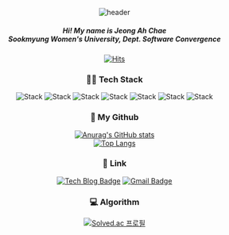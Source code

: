  <div align=center>
 
 
![header](https://capsule-render.vercel.app/api?type=slice&color=79dcb8&height=300&section=header&text=JeongAhChae&fontSize=90)

<h5 align="center">
Hi! My name is Jeong Ah Chae<br/>   
Sookmyung Women's University, Dept. Software Convergence     
</h5> 



  [![Hits](https://hits.seeyoufarm.com/api/count/incr/badge.svg?url=https%3A%2F%2Fgithub.com%2Fjokj624)](https://hits.seeyoufarm.com) 




 
<h3 align="center"> 👩‍💻 Tech Stack</h3>   


 

 
 ![Stack](https://img.shields.io/badge/C++-00599C?style=flat-square&logo=C%2B%2B&logoColor=white) ![Stack](https://img.shields.io/badge/HTML-E34F26?style=flat-square&logo=HTML5&logoColor=white) ![Stack](https://img.shields.io/badge/JavaScript-black?style=flat-square&logo=JavaScript&logoColor=white) ![Stack](https://img.shields.io/badge/CSS-1572B6?style=flat-square&logo=CSS3&logoColor=white) ![Stack](https://img.shields.io/badge/React-61DAFB?style=flat-square&logo=React&logoColor=white)  ![Stack](https://img.shields.io/badge/Redux-764ABC?style=flat-square&logo=Redux&logoColor=white) ![Stack](https://img.shields.io/badge/Node.js-339933?style=flat-square&logo=Node.js&logoColor=white)



<h3 align="center"> 🥰 My Github</h3>


 
[![Anurag's GitHub stats](https://github-readme-stats.vercel.app/api?username=jokj624&theme=dark)](https://github.com/jokj624)   
[![Top Langs](https://github-readme-stats.vercel.app/api/top-langs/?username=jokj624&layout=compact&theme=dark)](https://github.com/jokj624)


<h3 align="center"> 🔗 Link </h3>


 
 [![Tech Blog Badge](http://img.shields.io/badge/-Tech%20blog-black?style=flat-square&logo=github&link=https://iot624.tistory.com/)](https://iot624.tistory.com/)
  [![Gmail Badge](https://img.shields.io/badge/Gmail-d14836?style=flat-square&logo=Gmail&logoColor=white&link=mailto:jokj624@gmail.com)](mailto:jokj624@gmail.com)
 

 
<h3 align="center"> 💻 Algorithm </h3>


 
[![Solved.ac 프로필](http://mazassumnida.wtf/api/generate_badge?boj=jokj624)](https://solved.ac/jokj624)

</div>
